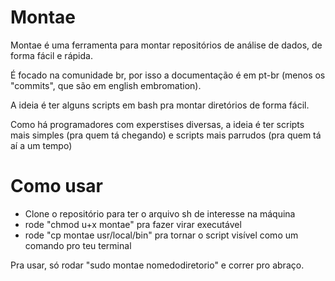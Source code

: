 # Montae


Montae é uma ferramenta para montar repositórios de análise de dados, de forma fácil e rápida.

É focado na comunidade br, por isso a documentação é em pt-br (menos os "commits", que são em english embromation). 



A ideia é ter alguns scripts em bash pra montar diretórios de forma fácil. 

Como há programadores com experstises diversas, a ideia é ter scripts mais simples (pra quem tá chegando) e scripts mais parrudos (pra quem tá aí a um tempo)

# Como usar

* Clone o repositório para ter o arquivo sh de interesse na máquina
* rode "chmod u+x montae" pra fazer virar executável
* rode "cp montae usr/local/bin" pra tornar o script visível como um comando pro teu terminal 

Pra usar, só rodar "sudo montae nomedodiretorio" e correr pro abraço. 

